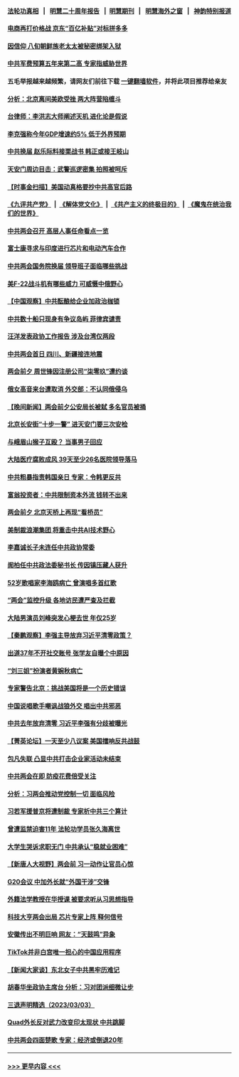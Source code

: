 #### [法轮功真相](https://github.com/gfw-breaker/truth/blob/master/README.md?t=0) &nbsp;&nbsp;|&nbsp;&nbsp; [明慧二十周年报告](https://github.com/gfw-breaker/mh-reports/blob/master/README.md?t=0) &nbsp;&nbsp;|&nbsp;&nbsp;[明慧期刊](https://github.com/gfw-breaker/mh-qikan) &nbsp;&nbsp;|&nbsp;&nbsp; [明慧海外之窗](https://github.com/gfw-breaker/mh-news/blob/master/README.md?t=0) &nbsp;&nbsp;|&nbsp;&nbsp; [神韵特别报道](https://github.com/gfw-breaker/mh-news/blob/master/shenyun.md?t=0)
#### [电商再打价格战 京东“百亿补贴”对标拼多多](../pages/nsc413/n13943413.md?t=03051843) 
#### [因信仰 八旬朝鲜族老太太被秘密绑架入狱](../pages/nsc413/n13942333.md?t=03051843) 
#### [中共军费预算五年来第二高 专家指威胁世界](../pages/nsc413/n13943365.md?t=03051843) 
#### 五毛举报越来越频繁，请网友们前往下载 [一键翻墙软件](https://github.com/gfw-breaker/ssr-accounts)，并将此项目推荐给亲友
#### [分析：北京离间美欧受挫 两大阵营陷缠斗](../pages/nsc413/n13943304.md?t=03051843) 
#### [台律师：李洪志大师阐述天机 进化论是假说](../pages/nsc413/n13943060.md?t=03051843) 
#### [李克强称今年GDP增速约5% 低于外界预期](../pages/nsc413/n13943328.md?t=03051843) 
#### [中共换届 赵乐际料接栗战书 韩正或接王岐山](../pages/nsc413/n13943265.md?t=03051843) 
#### [天安门周边目击：武警巡逻密集 拍照被呵斥](../pages/nsc413/n13943290.md?t=03051843) 
#### [【时事金扫描】美国动真格要抄中共高官后路](../pages/nsc413/n13943063.md?t=03051843) 
#### [《九评共产党》](https://github.com/begood0513/9ping.md/blob/master/README.md) &nbsp;|&nbsp; [《解体党文化》](../../../../jtdwh.md/blob/master/README.md)  &nbsp;|&nbsp; [《共产主义的终极目的》](../../../../gczydzjmd.md/blob/master/README.md) &nbsp;|&nbsp; [《魔鬼在统治我们的世界》](../../../../mgztzwmdsj.md/blob/master/README.md) 
#### [中共两会召开 高层人事任命看点一览](../pages/nsc413/n13943163.md?t=03051843) 
#### [富士康寻求与印度进行芯片和电动汽车合作](../pages/nsc413/n13943154.md?t=03051843) 
#### [中共两会国务院换届 领导班子面临哪些挑战](../pages/nsc413/n13943142.md?t=03051843) 
#### [美F-22战斗机有哪些威力 可威慑中俄野心](../pages/nsc413/n13943123.md?t=03051843) 
#### [【中国观察】中共酝酿给企业加政治枷锁](../pages/nsc413/n13943014.md?t=03051843) 
#### [中共数十船只现身有争议岛屿 菲律宾谴责](../pages/nsc413/n13943042.md?t=03051843) 
#### [汪洋发表政协工作报告 涉及台湾仅两段](../pages/nsc413/n13942981.md?t=03051843) 
#### [中共两会首日 四川、新疆接连地震](../pages/nsc413/n13943003.md?t=03051843) 
#### [两会前夕 周世锋因注册公司“柒零玖”遭约谈](../pages/nsc413/n13942894.md?t=03051843) 
#### [俄女高音来台遭取消 外交部：不认同俄侵乌](../pages/nsc413/n13942832.md?t=03051843) 
#### [【晚间新闻】两会前夕公安局长被弑 多名官员被捅](../pages/nsc413/n13942954.md?t=03051843) 
#### [北京长安街“十步一警” 进天安门要三次安检](../pages/nsc413/n13942836.md?t=03051843) 
#### [与峨眉山猴子互殴？ 当事男子回应](../pages/nsc413/n13942952.md?t=03051843) 
#### [大陆医疗腐败成风 39天至少26名医院领导落马](../pages/nsc413/n13942886.md?t=03051843) 
#### [中共粗暴指责韩国亲日 专家：令韩更反共](../pages/nsc413/n13942885.md?t=03051843) 
#### [富翁投资者：中共限制资本外流 钱转不出来](../pages/nsc413/n13942831.md?t=03051843) 
#### [两会前夕 北京天桥上再现“看桥员”](../pages/nsc413/n13942719.md?t=03051843) 
#### [美制裁浪潮集团 将重击中共AI技术野心](../pages/nsc413/n13942798.md?t=03051843) 
#### [李嘉诚长子未连任中共政协常委](../pages/nsc413/n13942685.md?t=03051843) 
#### [訚柏任中共政法委秘书长 传因镇压藏人获升](../pages/nsc413/n13942732.md?t=03051843) 
#### [52岁歌唱家李海鸥病亡 曾演唱多首红歌](../pages/nsc413/n13942634.md?t=03051843) 
#### [“两会”监控升级 各地访民遭严查及拦截](../pages/nsc413/n13942702.md?t=03051843) 
#### [大陆男演员刘峰突发心梗去世 年仅25岁](../pages/nsc413/n13942691.md?t=03051843) 
#### [【秦鹏观察】李强主导放弃习近平清零政策？](../pages/nsc413/n13942614.md?t=03051843) 
#### [出道37年不开社交账号 张学友自曝个中原因](../pages/nsc413/n13942567.md?t=03051843) 
#### [“刘三姐”扮演者黄婉秋病亡](../pages/nsc413/n13942652.md?t=03051843) 
#### [专家警告北京：挑战美国将是一个历史错误](../pages/nsc413/n13942591.md?t=03051843) 
#### [中国说唱歌手嘲讽战狼外交 唱出中共邪恶](../pages/nsc413/n13942584.md?t=03051843) 
#### [中共去年放弃清零 习近平李强有分歧被曝光](../pages/nsc413/n13942612.md?t=03051843) 
#### [【菁英论坛】一天至少八议案 美国擂响反共战鼓](../pages/nsc413/n13942561.md?t=03051843) 
#### [包凡失联 凸显中共打击企业家活动未结束](../pages/nsc413/n13942585.md?t=03051843) 
#### [中共两会在即 防疫花费倍受关注](../pages/nsc413/n13942587.md?t=03051843) 
#### [分析：习两会推动党控制一切 面临风险](../pages/nsc413/n13942566.md?t=03051843) 
#### [习若军援普京将遭制裁 专家析中共三个算计](../pages/nsc413/n13941775.md?t=03051843) 
#### [曾遭监禁迫害11年 法轮功学员张久海离世](../pages/nsc413/n13941569.md?t=03051843) 
#### [大学生哭诉求职无门 中共承认“稳就业困难”](../pages/nsc413/n13942260.md?t=03051843) 
#### [【新唐人大视野】两会前 习一动作让官员心惊](../pages/nsc413/n13942364.md?t=03051843) 
#### [G20会议 中加外长就“外国干涉”交锋](../pages/nsc413/n13942524.md?t=03051843) 
#### [外籍法学教授在华授课 被要求听从习思想指导](../pages/nsc413/n13942554.md?t=03051843) 
#### [科技大亨两会出局 芯片专家上阵 释何信号](../pages/nsc413/n13942518.md?t=03051843) 
#### [安徽传出不明巨响 网友：“天鼓鸣”异象](../pages/nsc413/n13942373.md?t=03051843) 
#### [TikTok并非白宫唯一担心的中国应用程序](../pages/nsc413/n13942494.md?t=03051843) 
#### [【新闻大家谈】东北女子中共黑牢历难记](../pages/nsc413/n13942450.md?t=03051843) 
#### [胡春华坐政协主席台 分析：习对团派细微让步](../pages/nsc413/n13942492.md?t=03051843) 
#### [三退声明精选（2023/03/03）](../pages/nsc413/n13942508.md?t=03051843) 
#### [Quad外长反对武力改变印太现状 中共跳脚](../pages/nsc413/n13942426.md?t=03051843) 
#### [中共两会四面楚歌 专家：经济或倒退20年](../pages/nsc413/n13942270.md?t=03051843) 

----
#### [ >>> 更早内容 <<< ](../indexes/nsc413-earlier.md)
